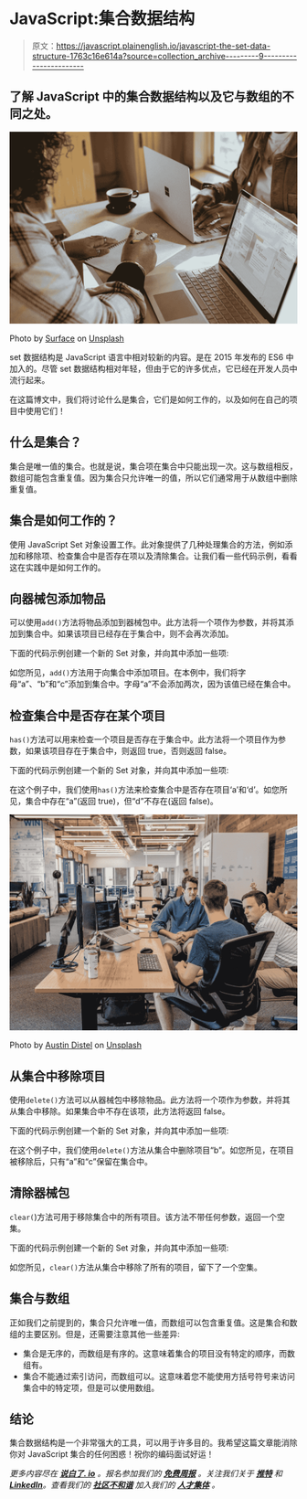 # JavaScript:集合数据结构

> 原文：<https://javascript.plainenglish.io/javascript-the-set-data-structure-1763c16e614a?source=collection_archive---------9----------------------->

## 了解 JavaScript 中的集合数据结构以及它与数组的不同之处。

![](img/6f744fb7b98ebb83308618eec03c141c.png)

Photo by [Surface](https://unsplash.com/@surface?utm_source=medium&utm_medium=referral) on [Unsplash](https://unsplash.com?utm_source=medium&utm_medium=referral)

set 数据结构是 JavaScript 语言中相对较新的内容。是在 2015 年发布的 ES6 中加入的。尽管 set 数据结构相对年轻，但由于它的许多优点，它已经在开发人员中流行起来。

在这篇博文中，我们将讨论什么是集合，它们是如何工作的，以及如何在自己的项目中使用它们！

## 什么是集合？

集合是唯一值的集合。也就是说，集合项在集合中只能出现一次。这与数组相反，数组可能包含重复值。因为集合只允许唯一的值，所以它们通常用于从数组中删除重复值。

## 集合是如何工作的？

使用 JavaScript Set 对象设置工作。此对象提供了几种处理集合的方法，例如添加和移除项、检查集合中是否存在项以及清除集合。让我们看一些代码示例，看看这在实践中是如何工作的。

## 向器械包添加物品

可以使用`add()`方法将物品添加到器械包中。此方法将一个项作为参数，并将其添加到集合中。如果该项目已经存在于集合中，则不会再次添加。

下面的代码示例创建一个新的 Set 对象，并向其中添加一些项:

如您所见，`add()`方法用于向集合中添加项目。在本例中，我们将字母“a”、“b”和“c”添加到集合中。字母“a”不会添加两次，因为该值已经在集合中。

## 检查集合中是否存在某个项目

`has()`方法可以用来检查一个项目是否存在于集合中。此方法将一个项目作为参数，如果该项目存在于集合中，则返回 true，否则返回 false。

下面的代码示例创建一个新的 Set 对象，并向其中添加一些项:

在这个例子中，我们使用`has()`方法来检查集合中是否存在项目‘a’和‘d’。如您所见，集合中存在“a”(返回 true)，但“d”不存在(返回 false)。

![](img/ece7b616d59c95113eaf1a830a392b77.png)

Photo by [Austin Distel](https://unsplash.com/@austindistel?utm_source=medium&utm_medium=referral) on [Unsplash](https://unsplash.com?utm_source=medium&utm_medium=referral)

## 从集合中移除项目

使用`delete()`方法可以从器械包中移除物品。此方法将一个项作为参数，并将其从集合中移除。如果集合中不存在该项，此方法将返回 false。

下面的代码示例创建一个新的 Set 对象，并向其中添加一些项:

在这个例子中，我们使用`delete()`方法从集合中删除项目“b”。如您所见，在项目被移除后，只有“a”和“c”保留在集合中。

## 清除器械包

`clear(`)方法可用于移除集合中的所有项目。该方法不带任何参数，返回一个空集。

下面的代码示例创建一个新的 Set 对象，并向其中添加一些项:

如您所见，`clear()`方法从集合中移除了所有的项目，留下了一个空集。

## 集合与数组

正如我们之前提到的，集合只允许唯一值，而数组可以包含重复值。这是集合和数组的主要区别。但是，还需要注意其他一些差异:

*   集合是无序的，而数组是有序的。这意味着集合的项目没有特定的顺序，而数组有。
*   集合不能通过索引访问，而数组可以。这意味着您不能使用方括号符号来访问集合中的特定项，但是可以使用数组。

## 结论

集合数据结构是一个非常强大的工具，可以用于许多目的。我希望这篇文章能消除你对 JavaScript 集合的任何困惑！祝你的编码面试好运！

*更多内容尽在* [***说白了. io***](https://plainenglish.io/) *。报名参加我们的* [***免费周报***](http://newsletter.plainenglish.io/) *。关注我们关于* [***推特***](https://twitter.com/inPlainEngHQ) *和*[***LinkedIn***](https://www.linkedin.com/company/inplainenglish/)*。查看我们的* [***社区不和谐***](https://discord.gg/GtDtUAvyhW) *加入我们的* [***人才集体***](https://inplainenglish.pallet.com/talent/welcome) *。*